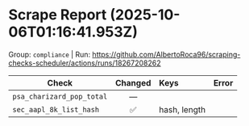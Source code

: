 # Scrape Report (2025-10-06T01:16:41.953Z)

Group: `compliance`  |  Run: https://github.com/AlbertoRoca96/scraping-checks-scheduler/actions/runs/18267208262

| Check | Changed | Keys | Error |
|---|:---:|:--|:--|
| `psa_charizard_pop_total` | — |  |  |
| `sec_aapl_8k_list_hash` | ✅ | hash, length |  |
